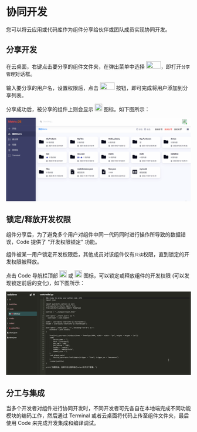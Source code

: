 # 协同开发

您可以将云应用或代码库作为组件分享给伙伴或团队成员实现协同开发。

## 分享开发

在云桌面，右键点击要分享的组件文件夹，在弹出菜单中选择 <img src="./././././media/logo/share2.png" width="40" height="20">，即打开`分享管理`对话框。

输入要分享的用户名，设置权限后，点击 <img src="./././././media/logo/addmember.png" width="40" height="20"> 按钮，即可完成将用户添加到分享列表。

分享成功后，被分享的组件上则会显示 <img src="./././././media/logo/sharebutton.png" width="20" height="20"> 图标。如下图所示：

![Matrix.OS](../../../../../media/os/tools/code/sharedev.gif "分享组件开发")

## 锁定/释放开发权限

组件分享后，为了避免多个用户对组件中同一代码同时进行操作所导致的数据错误，Code 提供了 "开发权限锁定" 功能。

组件被某一用户锁定开发权限后，其他成员对该组件仅有`只读`权限，直到锁定的开发权限被释放。

点击 Code 导航栏顶部 <img src="./././././media/logo/lockbutton.png" width="20" height="20"> 或 <img src="./././././media/logo/unlockbutton.png" width="20" height="20"> 图标，可以锁定或释放组件的开发权限 (可以发现锁定前后的变化)，如下图所示：

![Matrix.OS](../../../../../media/os/tools/code/lockdev.gif "锁定释放组件开发权限")

## 分工与集成

当多个开发者对组件进行协同开发时，不同开发者可先各自在本地端完成不同功能模块的编码工作，然后通过 Terminal 或者云桌面将代码上传至组件文件夹，最后使用 Code 来完成开发集成和编译调试。


